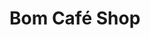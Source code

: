 <div>
    </img src="https://github.com/santoswillames/bom-cafe/blob/main/src/assets/logo.svg">
    <h1>Bom Café Shop<h1/>
<div/>
